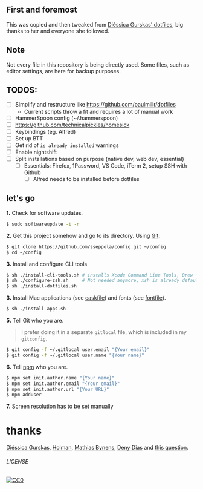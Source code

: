 ## First and foremost
This was copied and then tweaked from [Diéssica Gurskas' dotfiles](https://github.com/diessica/dotfiles), big thanks to her and everyone she followed.

## Note
Not every file in this repository is being directly used. Some files, such as editor settings, are here for backup purposes.

## TODOS:
 - [ ] Simplify and restructure like https://github.com/paulmillr/dotfiles
   - Current scripts throw a fit and requires a lot of manual work
 - [ ] HammerSpoon config (~/.hammerspoon)
 - [ ] https://github.com/technicalpickles/homesick
 - [ ] Keybindings (eg. Alfred)
 - [ ] Set up BTT
 - [ ] Get rid of `is already installed` warnings
 - [ ] Enable nightshift
 - [ ] Split installations based on purpose (native dev, web dev, essential)
   - [ ] Essentials: Firefox, 1Password, VS Code, iTerm 2, setup SSH with Github
     - [ ] Alfred needs to be installed before dotfiles

<!-- Inspiration for next time:
- https://github.com/paulmillr/dotfiles
- https://github.com/lukechilds/zsh-nvm
-->

## let's go
**1.** Check for software updates.
```sh
$ sudo softwareupdate -i -r
```

**2.** Get this project somehow and go to its directory. Using [Git](http://www.git-scm.com/):
```sh
$ git clone https://github.com/sseppola/config.git ~/config
$ cd ~/config
```

**3.** Install and configure CLI tools
```sh
$ sh ./install-cli-tools.sh # installs Xcode Command Line Tools, Brew ++
$ sh ./configure-zsh.sh     # Not needed anymore, xsh is already default
$ sh ./install-dotfiles.sh
```


**3.** Install Mac applications (see [caskfile](brew/caskfile)) and fonts (see [fontfile](brew/fontfile)).

```sh
$ sh ./install-apps.sh
```

**5.** Tell Git who you are.
> I prefer doing it in a separate `gitlocal` file, which is included in my `gitconfig`.

```sh
$ git config -f ~/.gitlocal user.email "{Your email}"
$ git config -f ~/.gitlocal user.name "{Your name}"
```

**6.** Tell [npm](https://www.npmjs.com/) who you are.
```sh
$ npm set init.author.name "{Your name}"
$ npm set init.author.email "{Your email}"
$ npm set init.author.url "{Your URL}"
$ npm adduser
```

**7.**
Screen resolution has to be set manually

# thanks
[Diéssica Gurskas](https://github.com/diessic), [Holman](https://github.com/holman), [Mathias Bynens](https://github.com/mathiasbynens/dotfiles), [Deny Dias](https://github.com/denydias/dotfiles) and [this question](http://stackoverflow.com/questions/171563/whats-in-your-zshrc).

###### LICENSE
[![CC0](http://mirrors.creativecommons.org/presskit/buttons/88x31/svg/cc-zero.svg)](http://creativecommons.org/publicdomain/zero/1.0/)